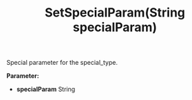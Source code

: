 ﻿---
uid: crmscript_ref_NSChatMessage_SetSpecialParam
title: SetSpecialParam(String specialParam)
intellisense: NSChatMessage.SetSpecialParam
keywords: NSChatMessage, GetSpecialParam
so.topic: reference
---

Special parameter for the special_type.

**Parameter:** 
 - **specialParam** String

